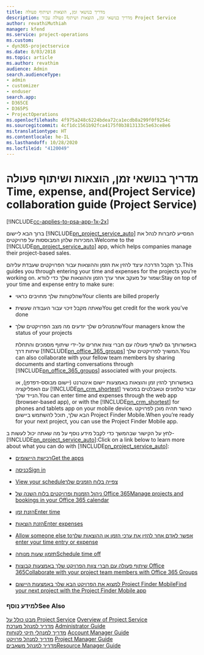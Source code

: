 ```yaml
---
title: ‏‫מדריך בנושאי זמן, הוצאות ושיתוף פעולה
description: מדריך בנושאי זמן, הוצאות ושיתוף פעולה עבור Project Service
author: revathiMuthiah
manager: kfend
ms.service: project-operations
ms.custom:
- dyn365-projectservice
ms.date: 8/03/2018
ms.topic: article
ms.author: revathim
audience: Admin
search.audienceType:
- admin
- customizer
- enduser
search.app:
- D365CE
- D365PS
- ProjectOperations
ms.openlocfilehash: 4f975a248c6224bdea72ca1ecdb8a299f0f9254c
ms.sourcegitcommit: 4cf1dc1561b92fca4175f0b3813133c5e63ce8e6
ms.translationtype: HT
ms.contentlocale: he-IL
ms.lasthandoff: 10/28/2020
ms.locfileid: "4120049"
---
```

# <a name="time-expense-and-collaboration-guide-project-service"></a><span data-ttu-id="b3a39-103">‬‏‫‏‫מדריך בנושאי זמן, הוצאות ושיתוף פעולה (Project Service)</span><span class="sxs-lookup"><span data-stu-id="b3a39-103">Time, expense, and collaboration guide (Project Service)</span></span>

[!INCLUDE[cc-applies-to-psa-app-1x-2x](../includes/cc-applies-to-psa-app-1x-2x.md)]

<span data-ttu-id="b3a39-104">ברוך הבא ליישום [!INCLUDE[pn_project_service_auto](../includes/pn-project-service-auto.md)] המסייע לחברות לנהל את המכירות שלהן המבוססות על פרויקטים.</span><span class="sxs-lookup"><span data-stu-id="b3a39-104">Welcome to the [!INCLUDE[pn_project_service_auto](../includes/pn-project-service-auto.md)] app, which helps companies manage their project-based sales.</span></span> 
  
 <span data-ttu-id="b3a39-105">כך תקבל הדרכה עיצד להזין את הזמן וההוצאות עבור הפרויקטים שעבדת עליהם.</span><span class="sxs-lookup"><span data-stu-id="b3a39-105">This guides you through entering your time and expenses for the projects you’re working on.</span></span> <span data-ttu-id="b3a39-106">שמור על מעקב אחר ערך הזמן וההוצאות שלך כדי לוודא:</span><span class="sxs-lookup"><span data-stu-id="b3a39-106">Stay on top of your time and expense entry to make sure:</span></span>  
  
- <span data-ttu-id="b3a39-107">שהלקוחות שלך מחויבים כראוי</span><span class="sxs-lookup"><span data-stu-id="b3a39-107">Your clients are billed properly</span></span>  
  
- <span data-ttu-id="b3a39-108">שאתה מקבל זיכוי עבור העבודה שעשית</span><span class="sxs-lookup"><span data-stu-id="b3a39-108">You get credit for the work you’ve done</span></span>  
  
- <span data-ttu-id="b3a39-109">שהמנהלים שלך יודעים מה מצב הפרויקטים שלך</span><span class="sxs-lookup"><span data-stu-id="b3a39-109">Your managers know the status of your projects</span></span>  
  
  <span data-ttu-id="b3a39-110">באפשרותך גם לשתף פעולה עם חברי צוות אחרים על-ידי שיתוף מסמכים והתחלת שיחות דרך [!INCLUDE[pn_office_365_groups](../includes/pn-office-365-groups.md)] המשויך לפרויקטים שלך.</span><span class="sxs-lookup"><span data-stu-id="b3a39-110">You can also collaborate with your fellow team members by sharing documents and starting conversations through [!INCLUDE[pn_office_365_groups](../includes/pn-office-365-groups.md)] associated with your projects.</span></span>  
  
  <span data-ttu-id="b3a39-111">באפשרותך להזין זמן והוצאות באמצעות יישום אינטרנט (יישום מבוסס-דפדפן), או עם האפליקציה [!INCLUDE[pn_crm_shortest](../includes/pn-crm-shortest.md)] עבור טלפונים וטאבלטים במכשיר הנייד שלך.</span><span class="sxs-lookup"><span data-stu-id="b3a39-111">You can enter time and expenses through the web app (browser-based app), or with the [!INCLUDE[pn_crm_shortest](../includes/pn-crm-shortest.md)] for phones and tablets app on your mobile device.</span></span> <span data-ttu-id="b3a39-112">כאשר תהיה מוכן לפרויקט הבא שלך, תוכל להשתמש ביישום Project Finder Mobile.</span><span class="sxs-lookup"><span data-stu-id="b3a39-112">When you’re ready for your next project, you can use the Project Finder Mobile app.</span></span>  
  
<span data-ttu-id="b3a39-113">לחץ על הקישור שבהמשך כדי לקבל מידע נוסף על מה שאתה יכול לעשות ב- [!INCLUDE[pn_project_service_auto](../includes/pn-project-service-auto.md)]:</span><span class="sxs-lookup"><span data-stu-id="b3a39-113">Click on a link below to learn more about what you can do with [!INCLUDE[pn_project_service_auto](../includes/pn-project-service-auto.md)]:</span></span>  
  
-   [<span data-ttu-id="b3a39-114">רכישת היישומים</span><span class="sxs-lookup"><span data-stu-id="b3a39-114">Get the apps</span></span>](../psa/get-apps.md)  
  
-   [<span data-ttu-id="b3a39-115">כניסה</span><span class="sxs-lookup"><span data-stu-id="b3a39-115">Sign in</span></span>](../psa/sign-in.md)  
  
-   [<span data-ttu-id="b3a39-116">‏‫צפייה בלוח הזמנים שלך</span><span class="sxs-lookup"><span data-stu-id="b3a39-116">View your schedule</span></span>](../psa/view-schedule.md)  
  
-   [<span data-ttu-id="b3a39-117">ניהול הזמנות ופרויקטים בלוח השנה של Office 365</span><span class="sxs-lookup"><span data-stu-id="b3a39-117">Manage projects and bookings in your Office 365 calendar</span></span>](../psa/manage-project-bookings-office-365-calendar.md)  
  
-   [<span data-ttu-id="b3a39-118">הזנת זמן</span><span class="sxs-lookup"><span data-stu-id="b3a39-118">Enter time</span></span>](../psa/enter-time.md)  
  
-   [<span data-ttu-id="b3a39-119">הזנת הוצאות</span><span class="sxs-lookup"><span data-stu-id="b3a39-119">Enter expenses</span></span>](../psa/enter-expenses.md)  
  
-   [<span data-ttu-id="b3a39-120">‏‫אפשר לאדם אחר להזין את ערכי הזמן או ההוצאות שלך</span><span class="sxs-lookup"><span data-stu-id="b3a39-120">Allow someone else to enter your time entry or expense</span></span>](../psa/allow-someone-else-enter-time-entry-expense.md)  
  
-   [<span data-ttu-id="b3a39-121">תזמון שעות מנוחה</span><span class="sxs-lookup"><span data-stu-id="b3a39-121">Schedule time off</span></span>](../psa/schedule-time-off.md)  
  
-   [<span data-ttu-id="b3a39-122">שיתוף פעולה עם חברי צוות הפרויקט שלך באמצעות קבוצות Office 365</span><span class="sxs-lookup"><span data-stu-id="b3a39-122">Collaborate with your project team members with Office 365 Groups</span></span>](../psa/collaborate-project-team-members-office-365-groups.md)  
  
-   [<span data-ttu-id="b3a39-123">למצוא את הפרויקט הבא שלך באמצעות היישום Project Finder Mobile</span><span class="sxs-lookup"><span data-stu-id="b3a39-123">Find your next project with the Project Finder Mobile app</span></span>](../psa/find-next-project-finder-mobile-app.md)  
  
### <a name="see-also"></a><span data-ttu-id="b3a39-124">למידע נוסף</span><span class="sxs-lookup"><span data-stu-id="b3a39-124">See Also</span></span>  
 <span data-ttu-id="b3a39-125">[מבט כולל על Project Service](../psa/overview.md) </span><span class="sxs-lookup"><span data-stu-id="b3a39-125">[Overview of Project Service](../psa/overview.md) </span></span>  
 <span data-ttu-id="b3a39-126">[מדריך למנהל מערכת](../psa/admin-guide.md) </span><span class="sxs-lookup"><span data-stu-id="b3a39-126">[Administrator Guide](../psa/admin-guide.md) </span></span>  
 <span data-ttu-id="b3a39-127">[מדריך למנהלי תיקי לקוחות](../psa/account-manager-guide.md) </span><span class="sxs-lookup"><span data-stu-id="b3a39-127">[Account Manager Guide](../psa/account-manager-guide.md) </span></span>  
 <span data-ttu-id="b3a39-128">[מדריך למנהל פרויקט](../psa/project-manager-guide.md) </span><span class="sxs-lookup"><span data-stu-id="b3a39-128">[Project Manager Guide](../psa/project-manager-guide.md) </span></span>  
 [<span data-ttu-id="b3a39-129">מדריך למנהל משאבים</span><span class="sxs-lookup"><span data-stu-id="b3a39-129">Resource Manager Guide</span></span>](../psa/resource-manager-guide.md)   

